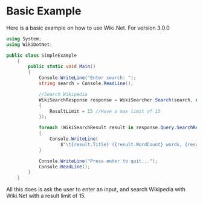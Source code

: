 # Basic Example

Here is a basic example on how to use Wiki.Net. For version 3.0.0

```csharp
using System;
using WikiDotNet;

public class SimpleExample
	{
		public static void Main()
		{
			Console.WriteLine("Enter search: ");
			string search = Console.ReadLine();

			//Search Wikipedia
			WikiSearchResponse response = WikiSearcher.Search(search, new WikiSearchSettings
			{
				ResultLimit = 15 //Have a max limit of 15
			});

			foreach (WikiSearchResult result in response.Query.SearchResults)
			{
				Console.WriteLine(
					$"\t{result.Title} ({result.WordCount} words, {result.Size} bytes, id {result.PageId}):\t{result.Preview}...\n\tAt {result.Url}\n\tLast edited at {result.LastEdited}\n");
			}

			Console.WriteLine("Press enter to quit...");
			Console.ReadLine();
		}
	}
```

All this does is ask the user to enter an input, and search Wikipedia with Wiki.Net with a result limit of 15.